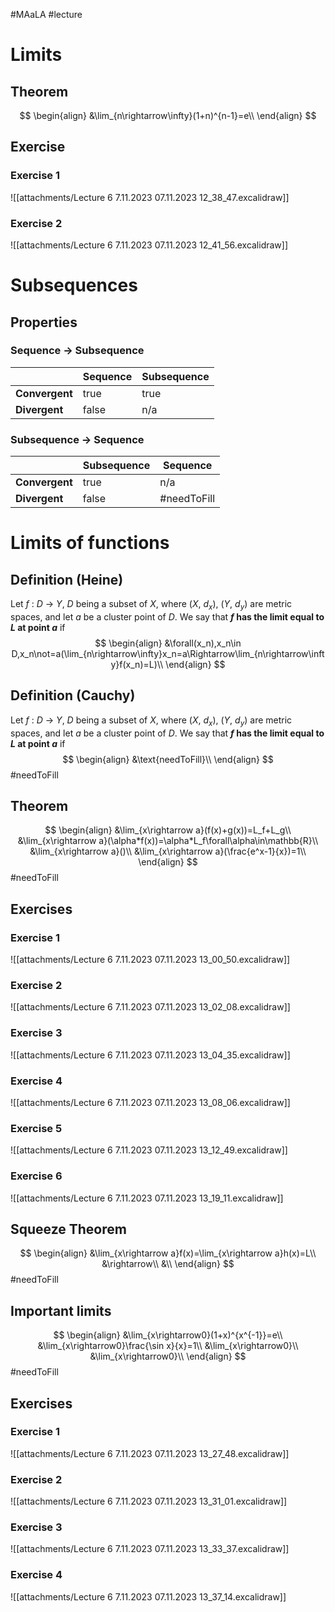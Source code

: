 #MAaLA #lecture 

# Limits
## Theorem
$$
\begin{align}
	&\lim_{n\rightarrow\infty}(1+n)^{n-1}=e\\
\end{align}
$$

## Exercise
### Exercise 1
![[attachments/Lecture 6 7.11.2023 07.11.2023 12_38_47.excalidraw]]

### Exercise 2
![[attachments/Lecture 6 7.11.2023 07.11.2023 12_41_56.excalidraw]]

# Subsequences
## Properties
### Sequence → Subsequence
|                | Sequence | Subsequence |
| -------------- | -------- | ----------- |
| **Convergent** | true     | true        |
| **Divergent**  | false    | n/a         |

### Subsequence → Sequence
|                | Subsequence | Sequence |
| -------------- | ----------- | -------- |
| **Convergent** | true        | n/a      |
| **Divergent**  | false       | #needToFill      |

# Limits of functions
## Definition (Heine)
Let *f* : *D* → *Y*, *D* being a subset of *X*, where (*X*, *d<sub>x</sub>*), (*Y*, *d<sub>y</sub>*) are metric spaces, and let *a* be a cluster point of *D*. We say that ***f* has the limit equal to *L* at point *a*** if
$$
\begin{align}
	&\forall(x_n),x_n\in D,x_n\not=a(\lim_{n\rightarrow\infty}x_n=a\Rightarrow\lim_{n\rightarrow\infty}f(x_n)=L)\\
\end{align}
$$

## Definition (Cauchy)
Let *f* : *D* → *Y*, *D* being a subset of *X*, where (*X*, *d<sub>x</sub>*), (*Y*, *d<sub>y</sub>*) are metric spaces, and let *a* be a cluster point of *D*. We say that ***f* has the limit equal to *L* at point *a*** if
$$
\begin{align}
	&\text{needToFill}\\
\end{align}
$$
#needToFill

## Theorem
$$
\begin{align}
	&\lim_{x\rightarrow a}(f(x)+g(x))=L_f+L_g\\
	&\lim_{x\rightarrow a}(\alpha*f(x))=\alpha*L_f\forall\alpha\in\mathbb{R}\\
	&\lim_{x\rightarrow a}()\\
	&\lim_{x\rightarrow a}(\frac{e^x-1}{x})=1\\
\end{align}
$$
#needToFill

## Exercises
### Exercise 1
![[attachments/Lecture 6 7.11.2023 07.11.2023 13_00_50.excalidraw]]

### Exercise 2
![[attachments/Lecture 6 7.11.2023 07.11.2023 13_02_08.excalidraw]]

### Exercise 3
![[attachments/Lecture 6 7.11.2023 07.11.2023 13_04_35.excalidraw]]

### Exercise 4
![[attachments/Lecture 6 7.11.2023 07.11.2023 13_08_06.excalidraw]]

### Exercise 5
![[attachments/Lecture 6 7.11.2023 07.11.2023 13_12_49.excalidraw]]

### Exercise 6
![[attachments/Lecture 6 7.11.2023 07.11.2023 13_19_11.excalidraw]]

## Squeeze Theorem
$$
\begin{align}
	&\lim_{x\rightarrow a}f(x)=\lim_{x\rightarrow a}h(x)=L\\
	&\rightarrow\\
	&\\
\end{align}
$$
#needToFill

## Important limits
$$
\begin{align}
	&\lim_{x\rightarrow0}(1+x)^{x^{-1}}=e\\
	&\lim_{x\rightarrow0}\frac{\sin x}{x}=1\\
	&\lim_{x\rightarrow0}\\
	&\lim_{x\rightarrow0}\\
\end{align}
$$
#needToFill 

## Exercises
### Exercise 1
![[attachments/Lecture 6 7.11.2023 07.11.2023 13_27_48.excalidraw]]

### Exercise 2
![[attachments/Lecture 6 7.11.2023 07.11.2023 13_31_01.excalidraw]]

### Exercise 3
![[attachments/Lecture 6 7.11.2023 07.11.2023 13_33_37.excalidraw]]

### Exercise 4
![[attachments/Lecture 6 7.11.2023 07.11.2023 13_37_14.excalidraw]]